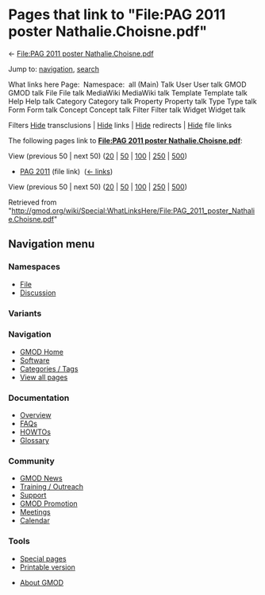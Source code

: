 <div id="mw-page-base" class="noprint">

</div>

<div id="mw-head-base" class="noprint">

</div>

<div id="content" class="mw-body" role="main">

<span id="top"></span>

<div id="mw-js-message" style="display:none;">

</div>



# <span dir="auto">Pages that link to "File:PAG 2011 poster Nathalie.Choisne.pdf"</span>

<div id="bodyContent">

<div id="contentSub">

← [File:PAG 2011 poster
Nathalie.Choisne.pdf](/wiki/File:PAG_2011_poster_Nathalie.Choisne.pdf "File:PAG 2011 poster Nathalie.Choisne.pdf")

</div>

<div id="jump-to-nav" class="mw-jump">

Jump to: [navigation](#mw-navigation), [search](#p-search)

</div>

<div id="mw-content-text">

What links here Page:  Namespace:  all (Main) Talk User User talk GMOD
GMOD talk File File talk MediaWiki MediaWiki talk Template Template talk
Help Help talk Category Category talk Property Property talk Type Type
talk Form Form talk Concept Concept talk Filter Filter talk Widget
Widget talk

Filters
[Hide](/mediawiki/index.php?title=Special:WhatLinksHere/File:PAG_2011_poster_Nathalie.Choisne.pdf&hidetrans=1 "Special:WhatLinksHere/File:PAG 2011 poster Nathalie.Choisne.pdf")
transclusions \|
[Hide](/mediawiki/index.php?title=Special:WhatLinksHere/File:PAG_2011_poster_Nathalie.Choisne.pdf&hidelinks=1 "Special:WhatLinksHere/File:PAG 2011 poster Nathalie.Choisne.pdf")
links \|
[Hide](/mediawiki/index.php?title=Special:WhatLinksHere/File:PAG_2011_poster_Nathalie.Choisne.pdf&hideredirs=1 "Special:WhatLinksHere/File:PAG 2011 poster Nathalie.Choisne.pdf")
redirects \|
[Hide](/mediawiki/index.php?title=Special:WhatLinksHere/File:PAG_2011_poster_Nathalie.Choisne.pdf&hideimages=1 "Special:WhatLinksHere/File:PAG 2011 poster Nathalie.Choisne.pdf")
file links

The following pages link to **[File:PAG 2011 poster
Nathalie.Choisne.pdf](/wiki/File:PAG_2011_poster_Nathalie.Choisne.pdf "File:PAG 2011 poster Nathalie.Choisne.pdf")**:

View (previous 50 \| next 50)
([20](/mediawiki/index.php?title=Special:WhatLinksHere/File:PAG_2011_poster_Nathalie.Choisne.pdf&limit=20 "Special:WhatLinksHere/File:PAG 2011 poster Nathalie.Choisne.pdf")
\|
[50](/mediawiki/index.php?title=Special:WhatLinksHere/File:PAG_2011_poster_Nathalie.Choisne.pdf&limit=50 "Special:WhatLinksHere/File:PAG 2011 poster Nathalie.Choisne.pdf")
\|
[100](/mediawiki/index.php?title=Special:WhatLinksHere/File:PAG_2011_poster_Nathalie.Choisne.pdf&limit=100 "Special:WhatLinksHere/File:PAG 2011 poster Nathalie.Choisne.pdf")
\|
[250](/mediawiki/index.php?title=Special:WhatLinksHere/File:PAG_2011_poster_Nathalie.Choisne.pdf&limit=250 "Special:WhatLinksHere/File:PAG 2011 poster Nathalie.Choisne.pdf")
\|
[500](/mediawiki/index.php?title=Special:WhatLinksHere/File:PAG_2011_poster_Nathalie.Choisne.pdf&limit=500 "Special:WhatLinksHere/File:PAG 2011 poster Nathalie.Choisne.pdf"))

- [PAG 2011](/wiki/PAG_2011 "PAG 2011") (file link) ‎
  <span class="mw-whatlinkshere-tools">([←
  links](/mediawiki/index.php?title=Special:WhatLinksHere&target=PAG+2011 "Special:WhatLinksHere"))</span>

View (previous 50 \| next 50)
([20](/mediawiki/index.php?title=Special:WhatLinksHere/File:PAG_2011_poster_Nathalie.Choisne.pdf&limit=20 "Special:WhatLinksHere/File:PAG 2011 poster Nathalie.Choisne.pdf")
\|
[50](/mediawiki/index.php?title=Special:WhatLinksHere/File:PAG_2011_poster_Nathalie.Choisne.pdf&limit=50 "Special:WhatLinksHere/File:PAG 2011 poster Nathalie.Choisne.pdf")
\|
[100](/mediawiki/index.php?title=Special:WhatLinksHere/File:PAG_2011_poster_Nathalie.Choisne.pdf&limit=100 "Special:WhatLinksHere/File:PAG 2011 poster Nathalie.Choisne.pdf")
\|
[250](/mediawiki/index.php?title=Special:WhatLinksHere/File:PAG_2011_poster_Nathalie.Choisne.pdf&limit=250 "Special:WhatLinksHere/File:PAG 2011 poster Nathalie.Choisne.pdf")
\|
[500](/mediawiki/index.php?title=Special:WhatLinksHere/File:PAG_2011_poster_Nathalie.Choisne.pdf&limit=500 "Special:WhatLinksHere/File:PAG 2011 poster Nathalie.Choisne.pdf"))

</div>

<div class="printfooter">

Retrieved from
"<http://gmod.org/wiki/Special:WhatLinksHere/File:PAG_2011_poster_Nathalie.Choisne.pdf>"

</div>

<div id="catlinks" class="catlinks catlinks-allhidden">

</div>

<div class="visualClear">

</div>

</div>

</div>

<div id="mw-navigation">

## Navigation menu

<div id="mw-head">



<div id="left-navigation">

<div id="p-namespaces" class="vectorTabs" role="navigation"
aria-labelledby="p-namespaces-label">

### Namespaces

- <span id="ca-nstab-image"><a href="/wiki/File:PAG_2011_poster_Nathalie.Choisne.pdf" accesskey="c"
  title="View the file page [c]">File</a></span>
- <span id="ca-talk"><a
  href="/mediawiki/index.php?title=File_talk:PAG_2011_poster_Nathalie.Choisne.pdf&amp;action=edit&amp;redlink=1"
  accesskey="t"
  title="Discussion about the content page [t]">Discussion</a></span>

</div>

<div id="p-variants" class="vectorMenu emptyPortlet" role="navigation"
aria-labelledby="p-variants-label">

### 

### Variants[](#)

<div class="menu">

</div>

</div>

</div>





</div>

</div>

</div>

<div id="mw-panel">

<div id="p-logo" role="banner">

<a href="/wiki/Main_Page"
style="background-image: url(http://gmod.org/images/GMOD-cogs.png);"
title="Visit the main page"></a>

</div>

<div id="p-Navigation" class="portal" role="navigation"
aria-labelledby="p-Navigation-label">

### Navigation

<div class="body">

- <span id="n-GMOD-Home">[GMOD Home](/wiki/Main_Page)</span>
- <span id="n-Software">[Software](/wiki/GMOD_Components)</span>
- <span id="n-Categories-.2F-Tags">[Categories /
  Tags](/wiki/Categories)</span>
- <span id="n-View-all-pages">[View all
  pages](/wiki/Special:AllPages)</span>

</div>

</div>

<div id="p-Documentation" class="portal" role="navigation"
aria-labelledby="p-Documentation-label">

### Documentation

<div class="body">

- <span id="n-Overview">[Overview](/wiki/Overview)</span>
- <span id="n-FAQs">[FAQs](/wiki/Category:FAQ)</span>
- <span id="n-HOWTOs">[HOWTOs](/wiki/Category:HOWTO)</span>
- <span id="n-Glossary">[Glossary](/wiki/Glossary)</span>

</div>

</div>

<div id="p-Community" class="portal" role="navigation"
aria-labelledby="p-Community-label">

### Community

<div class="body">

- <span id="n-GMOD-News">[GMOD News](/wiki/GMOD_News)</span>
- <span id="n-Training-.2F-Outreach">[Training /
  Outreach](/wiki/Training_and_Outreach)</span>
- <span id="n-Support">[Support](/wiki/Support)</span>
- <span id="n-GMOD-Promotion">[GMOD
  Promotion](/wiki/GMOD_Promotion)</span>
- <span id="n-Meetings">[Meetings](/wiki/Meetings)</span>
- <span id="n-Calendar">[Calendar](/wiki/Calendar)</span>

</div>

</div>

<div id="p-tb" class="portal" role="navigation"
aria-labelledby="p-tb-label">

### Tools

<div class="body">

- <span id="t-specialpages"><a href="/wiki/Special:SpecialPages" accesskey="q"
  title="A list of all special pages [q]">Special pages</a></span>
- <span id="t-print"><a
  href="/mediawiki/index.php?title=Special:WhatLinksHere/File:PAG_2011_poster_Nathalie.Choisne.pdf&amp;printable=yes"
  rel="alternate" accesskey="p"
  title="Printable version of this page [p]">Printable version</a></span>

</div>

</div>

</div>

</div>

<div id="footer" role="contentinfo">

- <span id="footer-places-about">[About
  GMOD](/wiki/GMOD:About "GMOD:About")</span>

<!-- -->






</div>

